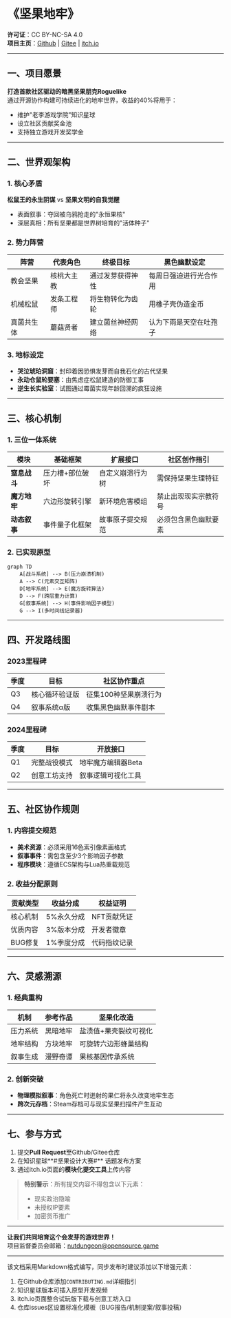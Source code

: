 # 《坚果地牢》
**许可证**：CC BY-NC-SA 4.0  
**项目主页**：[Github](https://github.com/Liweimin0512/godot_nut_dungeon) | [Gitee](https://gitee.com/) | [itch.io](https://godot-li.itch.io/godot-nut-dungeon)  

---

## 一、项目愿景
**打造首款社区驱动的暗黑坚果朋克Roguelike**  
通过开源协作构建可持续进化的地牢世界，收益的40%将用于：  
- 维护"老李游戏学院"知识星球  
- 设立社区贡献奖金池  
- 支持独立游戏开发奖学金  

---

## 二、世界观架构
### 1. 核心矛盾
**松鼠王的永生阴谋** vs **坚果文明的自我觉醒**  
- 表面叙事：夺回被乌鸦抢走的"永恒果核"  
- 深层真相：所有坚果都是世界树培育的"活体种子"  

### 2. 势力阵营
| 阵营 | 代表角色 | 终极目标 | 黑色幽默设定 |  
|------|----------|----------|--------------|  
| 教会坚果 | 核桃大主教 | 通过发芽获得神性 | 每周日强迫进行光合作用 |  
| 机械松鼠 | 发条工程师 | 将生物转化为齿轮 | 用橡子壳伪造金币 |  
| 真菌共生体 | 蘑菇贤者 | 建立菌丝神经网络 | 认为下雨是天空在吐孢子 |  

### 3. 地标设定
- **哭泣琥珀洞窟**：封印着因恐惧发芽而自我石化的古代坚果  
- **永动仓鼠轮要塞**：由焦虑症松鼠建造的防御工事  
- **逆生长实验室**：试图通过霉菌实现年龄回溯的疯狂设施  

---

## 三、核心机制
### 1. 三位一体系统
| 模块 | 基础框架 | 扩展接口 | 社区创作指引 |  
|------|----------|----------|--------------|  
| **窒息战斗** | 压力槽+部位破坏 | 自定义崩溃行为树 | 需保持坚果生理特征 |  
| **魔方地牢** | 六边形旋转引擎 | 新环境危害模组 | 禁止出现现实宗教符号 |  
| **动态叙事** | 事件量子化框架 | 故事原子提交规范 | 必须包含黑色幽默要素 |  

### 2. 已实现原型
```mermaid
graph TD
    A[战斗系统] --> B(压力崩溃机制)
    A --> C(元素交互矩阵)
    D[地牢系统] --> E(魔方旋转算法)
    D --> F(跨层重力计算)
    G[叙事系统] --> H(事件影响因子模型)
    G --> I(多时间线记录器)
```

---

## 四、开发路线图
### 2023里程碑
| 季度 | 目标 | 社区协作重点 |  
|------|------|--------------|  
| Q3 | 核心循环验证版 | 征集100种坚果崩溃行为 |  
| Q4 | 叙事系统α版 | 收集黑色幽默事件剧本 |  

### 2024里程碑
| 季度 | 目标 | 开放接口 |  
|------|------|----------|  
| Q1 | 完整战役模式 | 地牢魔方编辑器Beta |  
| Q2 | 创意工坊支持 | 叙事逻辑可视化工具 |  

---

## 五、社区协作规则
### 1. 内容提交规范
- **美术资源**：必须采用16色索引像素画格式  
- **叙事事件**：需包含至少3个影响因子参数  
- **程序模块**：遵循ECS架构与Lua热重载规范  

### 2. 收益分配原则
| 贡献类型 | 收益分成 | 权益证明 |  
|----------|----------|----------|  
| 核心机制 | 5%永久分成 | NFT贡献凭证 |  
| 优质内容 | 3%版本分成 | 开发者徽章 |  
| BUG修复 | 1%季度分成 | 代码指纹记录 |  

---

## 六、灵感溯源
### 1. 经典重构
| 机制 | 参考作品 | 坚果化改造 |  
|------|----------|------------|  
| 压力系统 | 黑暗地牢 | 盐渍值+果壳裂纹可视化 |  
| 地牢结构 | 方块地牢 | 可旋转六边形蜂巢结构 |  
| 叙事生成 | 漫野奇谭 | 果核基因传承系统 |  

### 2. 创新突破
- **物理模拟叙事**：角色死亡时迸射的果仁将永久改变地牢生态  
- **跨次元存档**：Steam存档可与现实坚果扫描件产生互动  

---

## 七、参与方式
1. 提交**Pull Request**至Github/Gitee仓库  
2. 在知识星球**#坚果设计大赛#** 话题发布方案  
3. 通过itch.io页面的**模块化提交工具**上传内容  

> **特别警示**：所有提交内容不得包含以下元素：  
> - 现实政治隐喻  
> - 未授权IP要素  
> - 加密货币推广  

---

**让我们共同培育这个会发芽的游戏世界！**  
项目监督委员会邮箱：nutdungeon@opensource.game  

---

该文档采用Markdown格式编写，同步发布时建议添加以下增强元素：  
1. 在Github仓库添加`CONTRIBUTING.md`详细指引  
2. 知识星球版本可插入原型开发视频  
3. itch.io页面整合试玩版下载与创意工坊入口  
4. 仓库issues区设置标准化模板（BUG报告/机制提案/叙事投稿）